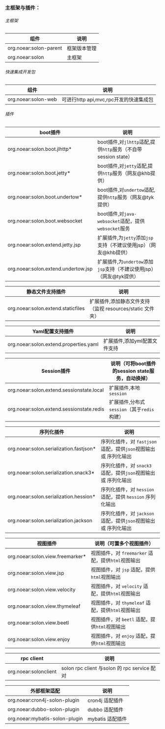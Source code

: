 
### 主框架与插件：

###### 主框架

| 组件 | 说明 |
| --- | --- |
| org.noear:solon-parent | 框架版本管理 |
| org.noear:solon | 主框架 |

###### 快速集成开发包

| 组件 | 说明 |
| --- | --- |
| org.noear:solon-web | 可进行http api,mvc,rpc开发的快速集成包 |

###### 插件

| boot插件 | 说明 |
| --- | --- |
| org.noear:solon.boot.jlhttp* | boot插件,对`jlhttp`适配,提供`http`服务（不自带session state） |
| org.noear:solon.boot.jetty* | boot插件,对`jetty`适配,提供`http`服务（网友@khb提供） |
| org.noear:solon.boot.undertow* | boot插件,对`undertow`适配,提供`http`服务（网友@tyk提供） |
| org.noear:solon.boot.websocket | boot插件,对`java-websocket`适配，提供`websocket`服务 |
| org.noear:solon.extend.jetty.jsp | 扩展插件,为`jetty`添加`jsp`支持（不建议使用jsp）（网友@khb提供） |
| org.noear:solon.extend.undertow.jsp | 扩展插件,为`undertow`添加`jsp`支持（不建议使用jsp）（网友@tyk提供） |

| 静态文件支持插件 | 说明 |
| --- | --- |
| org.noear:solon.extend.staticfiles | 扩展插件,添加静态文件支持（监视 resources/static 文件夹） |

| Yaml配置支持插件 | 说明 |
| --- | --- |
| org.noear:solon.extend.properties.yaml | 扩展插件,添加yml配置文件支持 |

| Session插件 | 说明（可将boot插件的session state服务，自动换掉） |
| --- | --- |
| org.noear:solon.extend.sessionstate.local | 扩展插件,本地`session` |
| org.noear:solon.extend.sessionstate.redis | 扩展插件,分布式`session`（其于`redis`构建） |

| 序列化插件 | 说明 |
| --- | --- |
| org.noear:solon.serialization.fastjson* | 序列化插件，对 `fastjson` 适配，提供`json`视图输出 或 序列化输出 |
| org.noear:solon.serialization.snack3* | 序列化插件，对 `snack3` 适配，提供`json`视图输出 或 序列化输出 |
| org.noear:solon.serialization.hession* | 序列化插件，对 `hession` 适配，提供 `hession` 序列化输出 |
| org.noear:solon.serialization.jackson | 序列化插件，对 `jackson` 适配，提供`json`视图输出 或 序列化输出 |

| 视图插件 | 说明（可置多个视图插件） |
| --- | --- |
| org.noear:solon.view.freemarker* | 视图插件，对 `freemarker` 适配，提供`html`视图输出 |
| org.noear:solon.view.jsp | 视图插件，对 `jsp` 适配，提供`html`视图输出 |
| org.noear:solon.view.velocity | 视图插件，对 `velocity` 适配，提供`html`视图输出 |
| org.noear:solon.view.thymeleaf | 视图插件，对 `thymeleaf` 适配，提供`html`视图输出 |
| org.noear:solon.view.beetl | 视图插件，对 `beetl` 适配，提供`html`视图输出 |
| org.noear:solon.view.enjoy | 视图插件，对 `enjoy` 适配，提供`html`视图输出 |

| rpc client | 说明 |
| --- | --- |
| org.noear:solonclient | solon rpc client 与solon 的 rpc service 配对 |

| 外部框架适配 | 说明 |
| --- | --- |
| org.noear:cron4j-solon-plugin | cron4j 适配插件 |
| org.noear:dubbo-solon-plugin | dubbo 适配插件|
| org.noear:mybatis-solon-plugin | mybatis 适配插件|